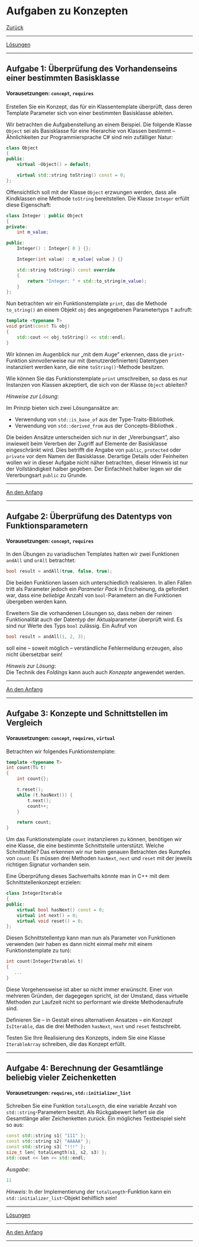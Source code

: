 # Aufgaben zu Konzepten

[Zurück](Exercises.md)

---

[Lösungen](Exercises_17_Concepts.cpp)

---

## Aufgabe 1: Überprüfung des Vorhandenseins einer bestimmten Basisklasse

#### Vorausetzungen: `concept`, `requires`

Erstellen Sie ein Konzept, das für ein Klassentemplate überprüft,
dass deren Template Parameter sich von einer bestimmten Basisklasse ableiten.

Wir betrachten die Aufgabenstellung an einem Beispiel.
Die folgende Klasse `Object` sei als Basisklasse für eine Hierarchie von Klassen bestimmt &ndash;
Ähnlichkeiten zur Programmiersprache C# sind rein zufälliger Natur:

```cpp
class Object
{
public:
    virtual ~Object() = default;

    virtual std::string toString() const = 0;
};
```

Offensichtlich soll mit der Klasse `Object` erzwungen werden, dass alle Kindklassen eine Methode `toString` bereitstellen.
Die Klasse `Integer` erfüllt diese Eigenschaft:

```cpp
class Integer : public Object
{
private:
    int m_value;

public:
    Integer() : Integer{ 0 } {};

    Integer(int value) : m_value{ value } {}

    std::string toString() const override
    {
        return "Integer: " + std::to_string(m_value);
    }
};
```

Nun betrachten wir ein Funktionstemplate `print`,
das die Methode `to_string()` an einem Objekt `obj` des angegebenen Parametertyps `T` aufruft:

```cpp
template <typename T>
void print(const T& obj)
{
    std::cout << obj.toString() << std::endl;
}
```

Wir können im Augenblick nur &bdquo;mit dem Auge&rdquo; erkennen,
dass die `print`-Funktion sinnvollerweise nur mit (benutzerdefinierten) Datentypen instanziiert werden kann,
die eine `toString()`-Methode besitzen.

Wie können Sie das Funktionstemplate `print` umschreiben, 
so dass es nur Instanzen von Klassen akzeptiert, die sich von der Klasse `Object` ableiten?

*Hinweise zur Lösung*:

Im Prinzip bieten sich zwei Lösungansätze an:

  * Verwendung von `std::is_base_of` aus der Type-Traits-Bibliothek.
  * Verwendung von `std::derived_from` aus der Concepts-Bibliothek .

Die beiden Ansätze unterscheiden sich nur in der &bdquo;Vererbungsart&rdquo;,
also inwieweit beim Vererben der Zugriff auf Elemente der Basisklasse eingeschränkt wird.
Dies betrifft die Angabe von `public`, `protected` oder `private` vor dem Namen der Basisklasse.
Derartige Details oder Feinheiten wollen wir in dieser Aufgabe nicht näher betrachten,
dieser Hinweis ist nur der Vollständigkeit halber gegeben.
Der Einfachheit halber legen wir die Vererbungsart `public` zu Grunde.

---

[An den Anfang](#aufgaben-zu-konzepten)

---

## Aufgabe 2: Überprüfung des Datentyps von Funktionsparametern

#### Vorausetzungen: `concept`, `requires`

In den Übungen zu variadischen Templates hatten wir zwei Funktionen `andAll` und `orAll`
betrachtet:

```cpp
bool result = andAll(true, false, true);
```

Die beiden Funktionen lassen sich unterschiedlich realisieren.
In allen Fällen tritt als Parameter jedoch ein *Parameter Pack* in Erscheinung,
da gefordert war, dass eine *beliebige* Anzahl von `bool`-Parametern an die Funktionen
übergeben werden kann.

Erweitern Sie die vorhandenen Lösungen so, dass neben der reinen Funktionalität
auch der Datentyp der Aktualparameter überprüft wird. Es sind nur Werte
des Typs `bool` zulässig. Ein Aufruf von 

```cpp
bool result = andAll(1, 2, 3);
```

soll eine &ndash; soweit möglich &ndash; verständliche Fehlermeldung erzeugen,
also nicht übersetzbar sein!

*Hinweis zur Lösung*:<br />
Die Technik des *Foldings* kann auch auch *Konzepte* angewendet werden. 

---

[An den Anfang](#aufgaben-zu-konzepten)

---

## Aufgabe 3: Konzepte und Schnittstellen im Vergleich

#### Vorausetzungen: `concept`, `requires`, `virtual`

Betrachten wir folgendes Funktionstemplate:

```cpp
template <typename T>
int count(T& t)
{
    int count{};

    t.reset();
    while (t.hasNext()) {
        t.next();
        count++;
    }

    return count;
}
```

Um das Funktionstemplate `count` instanziieren zu können, benötigen wir eine Klasse,
die eine bestimmte Schnittstelle unterstützt. Welche Schnittstelle?
Das erkennen wir nur beim genauen Betrachten des Rumpfes von `count`:
Es müssen drei Methoden `hasNext`, `next` und `reset` mit der jeweils richtigen Signatur
vorhanden sein.

Eine Überprüfung dieses Sachverhalts könnte man in C++ mit
dem Schnittstellenkonzept erzielen:

```cpp
class IntegerIterable
{
public:
    virtual bool hasNext() const = 0;
    virtual int next() = 0;
    virtual void reset() = 0;
};
```

Diesen Schnittstellentyp kann man nun als Parameter von Funktionen verwenden
(wir haben es dann nicht einmal mehr mit einem Funktionstemplate zu tun):

```cpp
int count(IntegerIterable& t)
{
   ...
}
```

Diese Vorgehensweise ist aber so nicht immer erwünscht.
Einer von mehreren Gründen, der dagegegen spricht, ist der Umstand,
dass virtuelle Methoden zur Laufzeit nicht so performant wie direkte Methodenaufrufe sind.

Definieren Sie &ndash; in Gestalt eines alternativen Ansatzes &ndash; 
ein Konzept `IsIterable`, das die drei Methoden `hasNext`, `next` und `reset` festschreibt.

Testen Sie Ihre Realisierung des Konzepts, indem Sie eine Klasse `IterableArray` schreiben,
die das Konzept erfüllt.

---

## Aufgabe 4: Berechnung der Gesamtlänge beliebig vieler Zeichenketten

#### Vorausetzungen: `requires`, `std::initializer_list`

Schreiben Sie eine Funktion `totalLength`, die eine variable Anzahl von `std::string`-Parametern besitzt.
Als Rückgabewert liefert sie die Gesamtlänge aller Zeichenketten zurück.
Ein mögliches Testbeispiel sieht so aus:

```cpp
const std::string s1{ "111" };
const std::string s2{ "AAAAA" };
const std::string s3{ "!!!" };
size_t len{ totalLength(s1, s2, s3) };
std::cout << len << std::endl;
```

*Ausgabe*:

```cpp
11
```

*Hinweis*: In der Implementierung der `totalLength`-Funktion kann ein `std::initializer_list`-Objekt behilflich sein!

---

[Lösungen](Exercises_17_Concepts.cpp)

---

[An den Anfang](#aufgaben-zu-konzepten)

---
